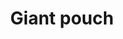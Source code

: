 ---
layout: item
title: Giant pouch
item-id: 5514
datatable: true
id: 5514
name: "Giant pouch"
members: true
lowalch: 480
highalch: 720
examine: "A giant-sized pouch used for storing essence."
monsters:
  - id: 2584
    name: "Abyssal leech"
    members: true
    combat_level: 41
    wiki_url: "https://oldschool.runescape.wiki/w/Abyssal_leech"
    drops:
      - quantity: "1"
        rarity: 0.023809523809523808
    image: "https://oldschool.runescape.wiki/images/thumb/8/8b/Abyssal_leech.png/250px-Abyssal_leech.png?ece40"
  - id: 2585
    name: "Abyssal guardian"
    members: true
    combat_level: 59
    wiki_url: "https://oldschool.runescape.wiki/w/Abyssal_guardian"
    drops:
      - quantity: "1"
        rarity: 0.023809523809523808
    image: "https://oldschool.runescape.wiki/images/thumb/9/9b/Abyssal_guardian.png/120px-Abyssal_guardian.png?6f73c"
  - id: 2586
    name: "Abyssal walker"
    members: true
    combat_level: 81
    wiki_url: "https://oldschool.runescape.wiki/w/Abyssal_walker"
    drops:
      - quantity: "1"
        rarity: 0.023809523809523808
    image: "https://oldschool.runescape.wiki/images/thumb/d/d8/Abyssal_walker.png/150px-Abyssal_walker.png?019b1"
---